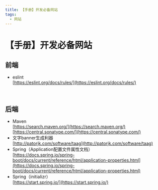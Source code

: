 ```yaml
---
title: 【手册】开发必备网站
tags:
  - 网站
---
```

# 【手册】开发必备网站
## 前端
- eslint  
  [https://eslint.org/docs/rules/](https://eslint.org/docs/rules/)  

<br>

## 后端
- Maven  
  [https://search.maven.org/](https://search.maven.org/)  
  [https://central.sonatype.com/](https://central.sonatype.com/)
- 文字banner生成利器  
  [http://patorjk.com/software/taag](http://patorjk.com/software/taag)
- Spring（Application配置文件属性文档）  
  [https://docs.spring.io/spring-boot/docs/current/reference/html/application-properties.html](https://docs.spring.io/spring-boot/docs/current/reference/html/application-properties.html)
- Spring（initializr）  
  [https://start.spring.io/](https://start.spring.io/)  
